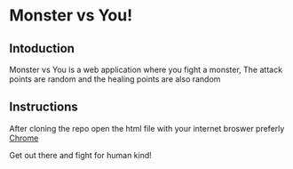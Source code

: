 # Monster vs You!

## Intoduction
Monster vs You is a web application where you fight a monster,
The attack points are random and the healing points are also random

## Instructions
After cloning the repo open the html file with your internet broswer
preferly [Chrome](https://www.google.com/chrome/)

Get out there and fight for human kind!